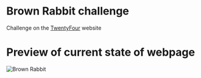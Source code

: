 # Brown Rabbit challenge

Challenge on the [TwentyFour](https://twentyfour.dk) website

# Preview of current state of webpage

![Brown Rabbit](https://github.com/user-attachments/assets/18eafc4b-8910-4325-bb85-7b613a96579c)
